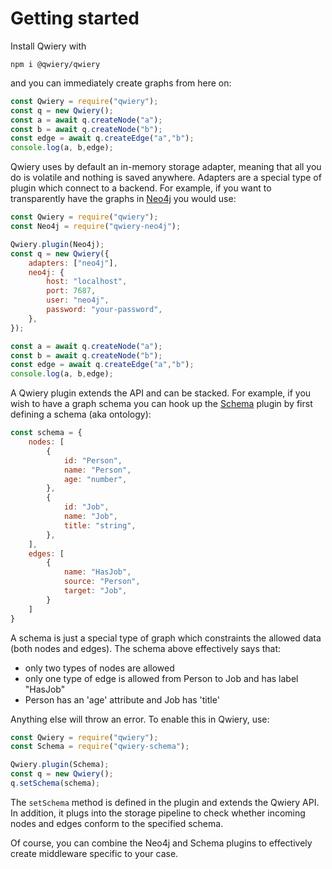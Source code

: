 # Getting started

Install Qwiery with

```
npm i @qwiery/qwiery
```

and you can immediately create graphs from here on:

```js
const Qwiery = require("qwiery");
const q = new Qwiery();
const a = await q.createNode("a");
const b = await q.createNode("b");
const edge = await q.createEdge("a","b");
console.log(a, b,edge);
```

Qwiery uses by default an in-memory storage adapter, meaning that all you do is volatile and nothing is saved anywhere. Adapters are a special type of plugin which connect to a backend. For example, if you want to transparently have the graphs in [Neo4j](https://qwiery.github.io/adapters/Neo4j/) you would use:

```js
const Qwiery = require("qwiery");
const Neo4j = require("qwiery-neo4j");

Qwiery.plugin(Neo4j);
const q = new Qwiery({
    adapters: ["neo4j"],
    neo4j: {
        host: "localhost",
        port: 7687,
        user: "neo4j",
        password: "your-password",
    },
});

const a = await q.createNode("a");
const b = await q.createNode("b");
const edge = await q.createEdge("a","b");
console.log(a, b,edge);
```
A Qwiery plugin extends the API and can be stacked. For example, if you wish to have a graph schema you can hook up the [Schema](https://qwiery.github.io/plugins/Schema/) plugin by first defining a schema (aka ontology):

```js
const schema = {
    nodes: [
        {
            id: "Person",
            name: "Person",
            age: "number",
        },
        {
            id: "Job",
            name: "Job",
            title: "string",
        },
    ],
    edges: [
        {            
            name: "HasJob",
            source: "Person",
            target: "Job",
        }
    ]
}
```
A schema is just a special type of graph which constraints the allowed data (both nodes and edges). The schema above effectively says that:
- only two types of nodes are allowed
- only one type of edge is allowed from Person to Job and has label "HasJob"
- Person has an 'age' attribute and Job has 'title'

Anything else will throw an error.
To enable this in Qwiery, use:

```js
const Qwiery = require("qwiery");
const Schema = require("qwiery-schema");

Qwiery.plugin(Schema);
const q = new Qwiery();
q.setSchema(schema);
```
The `setSchema` method is defined in the plugin and extends the Qwiery API. In addition, it plugs into the storage pipeline to check whether incoming nodes and edges conform to the specified schema.

Of course, you can combine the Neo4j and Schema plugins to effectively create middleware specific to your case.


